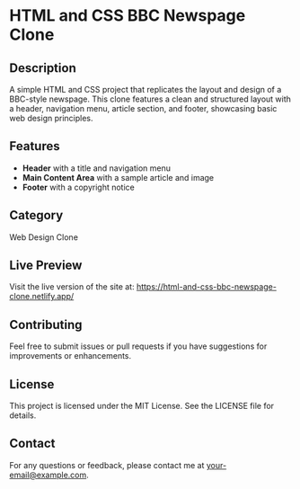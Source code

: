 # HTML and CSS BBC Newspage Clone

## Description

A simple HTML and CSS project that replicates the layout and design of a BBC-style newspage. This clone features a clean and structured layout with a header, navigation menu, article section, and footer, showcasing basic web design principles.

## Features

- **Header** with a title and navigation menu
- **Main Content Area** with a sample article and image
- **Footer** with a copyright notice

## Category

Web Design Clone

## Live Preview

Visit the live version of the site at: https://html-and-css-bbc-newspage-clone.netlify.app/

## Contributing

Feel free to submit issues or pull requests if you have suggestions for improvements or enhancements.

## License

This project is licensed under the MIT License. See the LICENSE file for details.

## Contact

For any questions or feedback, please contact me at your-email@example.com.